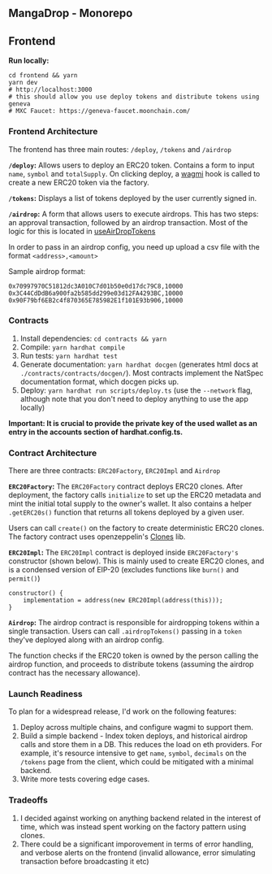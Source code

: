 ## MangaDrop - Monorepo

## **Frontend**

**Run locally:**

```
cd frontend && yarn
yarn dev
# http://localhost:3000
# this should allow you use deploy tokens and distribute tokens using geneva
# MXC Faucet: https://geneva-faucet.moonchain.com/
```

### **Frontend Architecture**

The frontend has three main routes: `/deploy`, `/tokens` and `/airdrop`

**`/deploy`:** Allows users to deploy an ERC20 token. Contains a form to input `name`, `symbol` and `totalSupply`. On clicking deploy, a [wagmi](https:/wagmi.sh) hook is called to create a new ERC20 token via the factory.

**`/tokens`:** Displays a list of tokens deployed by the user currently signed in.

**`/airdrop`:** A form that allows users to execute airdrops. This has two steps: an approval transaction, followed by an airdrop transaction. Most of the logic for this is located in [useAirDropTokens](./frontend/src/hooks/useAirdropTokens.tsx)

In order to pass in an airdrop config, you need up upload a csv file with the format `<address>,<amount>`

Sample airdrop format:

```
0x70997970C51812dc3A010C7d01b50e0d17dc79C8,10000
0x3C44CdDdB6a900fa2b585dd299e03d12FA4293BC,10000
0x90F79bf6EB2c4f870365E785982E1f101E93b906,10000
```

### **Contracts**

1. Install dependencies: `cd contracts && yarn`
2. Compile: `yarn hardhat compile`
3. Run tests: `yarn hardhat test`
4. Generate documentation: `yarn hardhat docgen` (generates html docs at `./contracts/contracts/docgen/`).
   Most contracts implement the NatSpec documentation format, which docgen picks up.
5. Deploy: `yarn hardhat run scripts/deploy.ts` (use the `--network` flag, although note that you don't need to deploy anything to use the app locally)

**Important: It is crucial to provide the private key of the used wallet as an entry in the accounts section of hardhat.config.ts.**

### Contract Architecture

There are three contracts: `ERC20Factory`, `ERC20Impl` and `Airdrop`

**`ERC20Factory`:** The `ERC20Factory` contract deploys ERC20 clones. After deployment, the factory calls `initialize` to set up the ERC20 metadata and mint the initial total supply to the owner's wallet. It also contains a helper `.getERC20s()` function that returns all tokens deployed by a given user.

Users can call `create()` on the factory to create deterministic ERC20 clones. The factory contract uses openzeppelin's [Clones](https://github.com/OpenZeppelin/openzeppelin-contracts/blob/master/contracts/proxy/Clones.sol) lib.

**`ERC20Impl`:** The `ERC20Impl` contract is deployed inside `ERC20Factory's` constructor (shown below). This is mainly used to create ERC20 clones, and is a condensed version of EIP-20 (excludes functions like `burn()` and `permit()`)

```
constructor() {
    implementation = address(new ERC20Impl(address(this)));
}
```

**`Airdrop`:** The airdrop contract is responsible for airdropping tokens within a single transaction. Users can call `.airdropTokens()` passing in a `token` they've deployed along with an airdrop config.

The function checks if the ERC20 token is owned by the person calling the airdrop function, and proceeds to distribute tokens (assuming the airdrop contract has the necessary allowance).

### Launch Readiness

To plan for a widespread release, I'd work on the following features:

1. Deploy across multiple chains, and configure wagmi to support them.
2. Build a simple backend - Index token deploys, and historical airdrop calls and store them in a DB. This reduces the load on eth providers. For example, it's resource intensive to get `name`, `symbol`, `decimals` on the `/tokens` page from the client, which could be mitigated with a minimal backend.
3. Write more tests covering edge cases.

### Tradeoffs

1. I decided against working on anything backend related in the interest of time, which was instead spent working on the factory pattern using clones.
2. There could be a significant imporovement in terms of error handling, and verbose alerts on the frontend (invalid allowance, error simulating transaction before broadcasting it etc)
